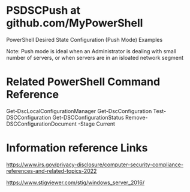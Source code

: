 # PSDSCPush at github.com/MyPowerShell

PowerShell Desired State Configuration (Push Mode) Examples

Note: 
Push mode is ideal when an Administrator is dealing with small number of servers, or when servers are in an isloated network segment

# Related PowerShell Command Reference
Get-DscLocalConfigurationManager
Get-DscConfiguration
Test-DSCConfiguration
Get-DSCConfigurationStatus
Remove-DSCConfigurationDocument -Stage Current


# Information reference Links
https://www.irs.gov/privacy-disclosure/computer-security-compliance-references-and-related-topics-2022

https://www.stigviewer.com/stig/windows_server_2016/
